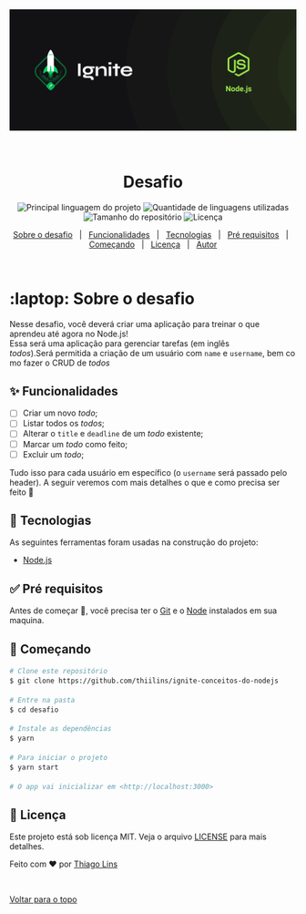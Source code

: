 <div align="center" id="top"> 
  <img src="./.github/banner-nodeJS.png" alt="Desafio" />

&#xa0;

  <!-- <a href="https://desafio.netlify.com">Demo</a> -->
</div>

<h1 align="center">Desafio</h1>

<p align="center">
  <img alt="Principal linguagem do projeto" src="https://img.shields.io/github/languages/top/thiilins/ignite-conceitos-do-nodejs?color=04d361&style=for-the-badge">

  <img alt="Quantidade de linguagens utilizadas" src="https://img.shields.io/github/languages/count/thiilins/ignite-conceitos-do-nodejs?color=04d361&style=for-the-badge">

  <img alt="Tamanho do repositório" src="https://img.shields.io/github/repo-size/thiilins/ignite-conceitos-do-nodejs?color=04d361&style=for-the-badge">

  <img alt="Licença" src="https://img.shields.io/github/license/thiilins/ignite-conceitos-do-nodejs?color=04d361&style=for-the-badge">

  <!-- <img alt="Github issues" src="https://img.shields.io/github/issues/thiilins/ignite-conceitos-do-nodejs?color=56BEB8" /> -->

  <!-- <img alt="Github forks" src="https://img.shields.io/github/forks/thiilins/ignite-conceitos-do-nodejs?color=56BEB8" /> -->

  <!-- <img alt="Github stars" src="https://img.shields.io/github/stars/thiilins/ignite-conceitos-do-nodejs?color=56BEB8" /> -->
</p>

<!-- Status -->

<!-- <h4 align="center">
	🚧  Desafio 🚀 Em construção...  🚧
</h4>

<hr> -->

<p align="center">
  <a href="#laptop-sobre-o-desafio">Sobre o desafio</a> &#xa0; | &#xa0; 
  <a href="#sparkles-funcionalidades">Funcionalidades</a> &#xa0; | &#xa0;
  <a href="#rocket-tecnologias">Tecnologias</a> &#xa0; | &#xa0;
  <a href="#white_check_mark-pré-requisitos">Pré requisitos</a> &#xa0; | &#xa0;
  <a href="#checkered_flag-começando">Começando</a> &#xa0; | &#xa0;
  <a href="#memo-licença">Licença</a> &#xa0; | &#xa0;
  <a href="https://github.com/thiilins" target="_blank">Autor</a>
</p>
<br>

# :laptop: Sobre o desafio

Nesse desafio, você deverá criar uma aplicação para treinar o que aprendeu até agora no Node.js!
Essa será uma aplicação para gerenciar tarefas (em inglês _todos_).Será permitida a criação de um usuário com `name` e `username`, bem como fazer o CRUD de *todos*

## :sparkles: Funcionalidades

- [ ] Criar um novo _todo_;
- [ ] Listar todos os _todos_;
- [ ] Alterar o `title` e `deadline` de um _todo_ existente;
- [ ] Marcar um _todo_ como feito;
- [ ] Excluir um _todo_;

Tudo isso para cada usuário em específico (o `username` será passado pelo header). A seguir veremos com mais detalhes o que e como precisa ser feito 🚀

## :rocket: Tecnologias

As seguintes ferramentas foram usadas na construção do projeto:

- [Node.js](https://nodejs.org/en/)

## :white_check_mark: Pré requisitos

Antes de começar :checkered_flag:, você precisa ter o [Git](https://git-scm.com) e o [Node](https://nodejs.org/en/) instalados em sua maquina.

## :checkered_flag: Começando

```bash
# Clone este repositório
$ git clone https://github.com/thiilins/ignite-conceitos-do-nodejs

# Entre na pasta
$ cd desafio

# Instale as dependências
$ yarn

# Para iniciar o projeto
$ yarn start

# O app vai inicializar em <http://localhost:3000>
```

## :memo: Licença

Este projeto está sob licença MIT. Veja o arquivo [LICENSE](LICENSE.md) para mais detalhes.

Feito com :heart: por <a href="https://github.com/thiilins" target="_blank">Thiago Lins</a>

&#xa0;

<a href="#top">Voltar para o topo</a>
